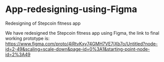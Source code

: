 # App-redesigning-using-Figma
Redesigning of Stepcoin fitness app

We have redesigned the Stepcoin fitness app using Figma, the link to final working prototype is:
https://www.figma.com/proto/4iRtvKxy74GMH7VE7jXb7o/Untitled?node-id=2-49&scaling=scale-down&page-id=0%3A1&starting-point-node-id=2%3A49
